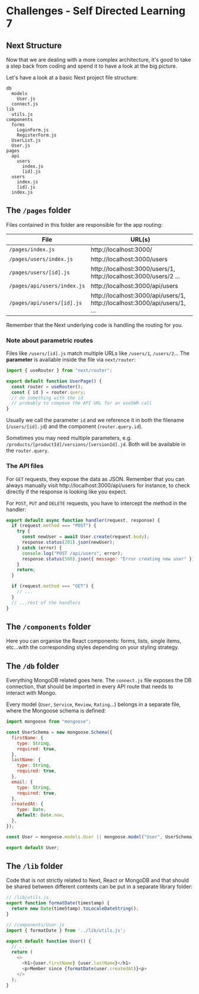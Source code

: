 # Challenges - Self Directed Learning 7

## Next Structure

Now that we are dealing with a more complex architecture, it's good to take a step back from coding and spend it to have a look at the big picture.

Let's have a look at a basic Next project file structure:

```
db
  models
    User.js
  connect.js
lib
  utils.js
components
  forms
    LoginForm.js
    RegisterForm.js
  UserList.js
  User.js
pages
  api
    users
      index.js
      [id].js
  users
    index.js
    [id].js
  index.js
```

## The `/pages` folder

Files contained in this folder are responsible for the app routing:

| File                        | URL(s)                                                                    |
| --------------------------- | ------------------------------------------------------------------------- |
| `/pages/index.js`           | http://localhost:3000/                                                    |
| `/pages/users/index.js`     | http://localhost:3000/users                                               |
| `/pages/users/[id].js`      | http://localhost:3000/users/1, http://localhost:3000/users/2 ...          |
| `/pages/api/users/index.js` | http://localhost:3000/api/users                                           |
| `/pages/api/users/[id].js`  | http://localhost:3000/api/users/1, http://localhost:3000/api/users/1, ... |

Remember that the Next underlying code is handling the routing for you.

### Note about parametric routes

Files like `/users/[id].js` match multiple URLs like `/users/1`, `/users/2`...
The **parameter** is available inside the file via `next/router`:

```js
import { useRouter } from "next/router";

export default function UserPage() {
  const router = useRouter();
  const { id } = router.query;
  // do something with the id
  // probably to compose the API URL for an useSWR call
}
```

Usually we call the parameter `id` and we reference it in both the filename (`/users/[id].jd`) and the component (`router.query.id`).

Sometimes you may need multiple parameters, e.g. `/products/[productId]/versions/[versionId].jd`. Both will be available in the `router.query`.

### The API files

For `GET` requests, they expose the data as JSON. Remember that you can always manually visit http://localhost:3000/api/users for instance, to check directly if the response is looking like you expect.

For `POST`, `PUT` and `DELETE` requests, you have to intercept the method in the handler:

```js
export default async function handler(request, response) {
  if (request.method === "POST") {
    try {
      const newUser = await User.create(request.body);
      response.status(201).json(newUser);
    } catch (error) {
      console.log("POST /api/users", error);
      response.status(500).json({ message: "Error creating new user" });
    }
    return;
  }

  if (request.method === "GET") {
    // ...
  }
  // ...rest of the handlers
}
```

## The `/components` folder

Here you can organise the React components: forms, lists, single items, etc...with the corresponding styles depending on your styling strategy.

## The `/db` folder

Everything MongoDB related goes here. The `connect.js` file exposes the DB connection, that should be imported in every API route that needs to interact with Mongo.

Every model (`User`, `Service`, `Review`, `Rating`...) belongs in a separate file, where the Mongoose schema is defined:

```js
import mongoose from "mongoose";

const UserSchema = new mongoose.Schema({
  firstName: {
    type: String,
    required: true,
  },
  lastName: {
    type: String,
    required: true,
  },
  email: {
    type: String,
    required: true,
  },
  createdAt: {
    type: Date,
    default: Date.now,
  },
});

const User = mongoose.models.User || mongoose.model("User", UserSchema);

export default User;
```

## The `/lib` folder

Code that is not strictly related to Next, React or MongoDB and that should be shared between different contexts can be put in a separate library folder:

```js
// /lib/utils.js
export function formatDate(timestamp) {
  return new Date(timeStamp).toLocaleDateString();
}

// /components/User.js
import { formatDate } from '../lib/utils.js';

export default function User() {
  // ...
  return (
    <>
      <h1>{user.firstName} {user.lastName}</h1>
      <p>Member since {formatDate(user.createdAt)}<p>
    </>
  );
}
```
